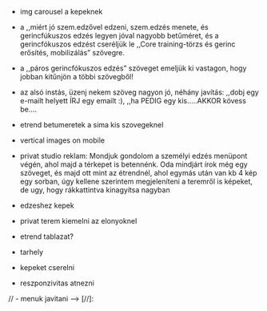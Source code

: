 - img carousel a kepeknek
- a ,,miért jó szem.edzővel edzeni, szem.edzés menete, és  gerincfúkuszos edzés legyen jóval nagyobb betűméret, és a gerincfókuszos edzést cseréljük le ,,Core training-törzs és gerinc erősítés, mobilizálás” szövegre.
- a ,,páros gerincfókuszos edzés” szöveget emeljük ki vastagon, hogy jobban kitűnjön a többi szövegből!
- az alsó instás, üzenj nekem szöveg nagyon jó, néhány javítás: ,,dobj egy e-mailt helyett ÍRJ egy emailt :), ,,ha PEDIG egy kis…..AKKOR kövess be….

- etrend betumeretek a sima kis szovegeknel
- vertical images on mobile
- privat studio reklam: Mondjuk gondolom a személyi edzés menüpont végén, ahol majd a térkepet is betennénk. Oda mindjárt írok még egy szöveget, és majd ott mint az étrendnél, ahol egymás után van kb 4 kép egy sorban, úgy kellene szerintem megjeleníteni a teremről is képeket, de ugy, hogy rákkattintva kinagyítsa nagyban

- edzeshez kepek
- privat terem kiemelni az elonyoknel
- etrend tablazat?
- tarhely
- kepeket cserelni
- reszponzivitas atnezni
<!-- - edzeshez terkep -->
<!-- - core training szoveg -->
<!-- - Ennél kérlek áttudnád írni majd, hogy ,,Személyre szabott" , ennyi legyen csak, nem kell a 100%-ban, és a % jelet letudnám cserélni egy ,,100" jelre vagy valami hasonlóra? (edzes cards) -->
<!-- -  email cimet beallitani -->
<!-- - minden kartya kapjon narancs keretet -->
<!-- - cards egy sorba a tobbivel
<!-- - resolve the font awesome issue -->
// - menuk javitani -->
[//]: <comment>